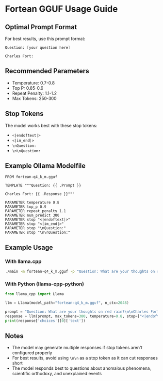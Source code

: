 # Fortean GGUF Usage Guide

## Optimal Prompt Format

For best results, use this prompt format:

```
Question: [your question here]

Charles Fort:
```

## Recommended Parameters

- Temperature: 0.7-0.8
- Top P: 0.85-0.9
- Repeat Penalty: 1.1-1.2
- Max Tokens: 250-300

## Stop Tokens

The model works best with these stop tokens:
- `<|endoftext|>`
- `<|im_end|>`
- `\nQuestion:`
- `\n\nQuestion:`

## Example Ollama Modelfile

```modelfile
FROM fortean-q4_k_m.gguf

TEMPLATE """Question: {{ .Prompt }}

Charles Fort: {{ .Response }}"""

PARAMETER temperature 0.8
PARAMETER top_p 0.9
PARAMETER repeat_penalty 1.1
PARAMETER num_predict 300
PARAMETER stop "<|endoftext|>"
PARAMETER stop "<|im_end|>"
PARAMETER stop "\nQuestion:"
PARAMETER stop "\n\nQuestion:"
```

## Example Usage

### With llama.cpp
```bash
./main -m fortean-q4_k_m.gguf -p "Question: What are your thoughts on red rain?\n\nCharles Fort:" -n 300 --temp 0.8
```

### With Python (llama-cpp-python)
```python
from llama_cpp import Llama

llm = Llama(model_path="fortean-q4_k_m.gguf", n_ctx=2048)

prompt = "Question: What are your thoughts on red rain?\n\nCharles Fort:"
response = llm(prompt, max_tokens=300, temperature=0.8, stop=["<|endoftext|>", "\nQuestion:"])
print(response['choices'][0]['text'])
```

## Notes

- The model may generate multiple responses if stop tokens aren't configured properly
- For best results, avoid using `\n\n` as a stop token as it can cut responses short
- The model responds best to questions about anomalous phenomena, scientific orthodoxy, and unexplained events